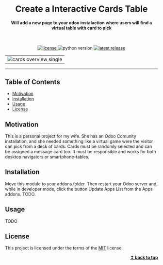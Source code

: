 <div align="center">
  <h1>Create a Interactive Cards Table</h1>
  <h4>Will add a new page to your odoo instalaction where users will find a virtual table with card to pick</h4>
  <br>
  <p>
    <a href="https://github.com/JDavidMoreno/month_year_widget/blob/main/LICENSE">
        <img alt="license" src="https://img.shields.io/badge/license-MIT-green" />
    </a>
    <img alt="python version" src="https://img.shields.io/badge/python-3.5 | 3.6 | 3.7 | 3.8 | 3.9 -blue" />
    <a href="https://github.com/odoo/odoo/tree/14.0">
        <img alt="latest release" src="https://img.shields.io/badge/Odoo%20Version-14-success" />
    </a>
  </p>
</div>

<div align="center">
  <table>
    <tr>
      <td>
        <img alt="cards overview single" src="https://github.com/JDavidMoreno/meditative_cards/blob/main/.github/images/overview.gif" />
      </td>
    </tr>
  </table>
</div>

---

## Table of Contents

- [Motivation](#motivation)
- [Installation](#installation)
- [Usage](#usage)
- [License](#license)

## Motivation

This is a personal project for my wife. She has an Odoo Comunity installation, and she needed something like a virtual game were the visitor can pick from a deck of cards. Cards must be randomly selected and can be assigned a message card too. It must be responsible and works for both desktop navigators or smartphone-tables.

## Installation

Move this module to your addons folder. Then restart your Odoo server and, while in developer mode, click the button Update Apps List from the Apps addons. TODO.

## Usage

TODO

## License

This project is licensed under the terms of the
[MIT](https://choosealicense.com/licenses/mit/) license.

<div align="right">
  <b><a href="#create-a-interactive-cards-table">↥ back to top</a></b>
</div>
